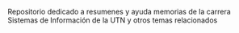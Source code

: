 Repositorio dedicado a resumenes y ayuda memorias de la carrera Sistemas de Información de la UTN y otros temas relacionados
